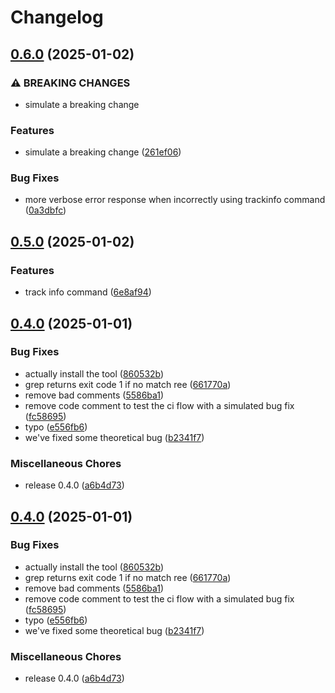 # Changelog

## [0.6.0](https://github.com/opentoucan/freebird/compare/v0.5.0...v0.6.0) (2025-01-02)


### ⚠ BREAKING CHANGES

* simulate a breaking change

### Features

* simulate a breaking change ([261ef06](https://github.com/opentoucan/freebird/commit/261ef060955bcf7c80dc8bcbf551cf0c6385e5ab))


### Bug Fixes

* more verbose error response when incorrectly using trackinfo command ([0a3dbfc](https://github.com/opentoucan/freebird/commit/0a3dbfc3c5772b966dd271e4cb86f758fc461fee))

## [0.5.0](https://github.com/opentoucan/freebird/compare/v0.4.0...v0.5.0) (2025-01-02)


### Features

* track info command ([6e8af94](https://github.com/opentoucan/freebird/commit/6e8af94858e452b37f21421dc08c04659df37df6))

## [0.4.0](https://github.com/opentoucan/freebird/compare/v0.3.0...v0.4.0) (2025-01-01)


### Bug Fixes

* actually install the tool ([860532b](https://github.com/opentoucan/freebird/commit/860532b288dfa03d38595fdfc0300abc2b948fe7))
* grep returns exit code 1 if no match ree ([661770a](https://github.com/opentoucan/freebird/commit/661770a771b364b0e8f628d1d3acfa5636621fca))
* remove bad comments ([5586ba1](https://github.com/opentoucan/freebird/commit/5586ba10a667012cc351e98c8b96b4f317797a08))
* remove code comment to test the ci flow with a simulated bug fix ([fc58695](https://github.com/opentoucan/freebird/commit/fc5869568531824144e0cb776796968262cbdf5d))
* typo ([e556fb6](https://github.com/opentoucan/freebird/commit/e556fb644a6109cdce649de8f617c5e616fa3317))
* we've fixed some theoretical bug ([b2341f7](https://github.com/opentoucan/freebird/commit/b2341f7aeb15202384722fcf39274f2e114a381e))


### Miscellaneous Chores

* release 0.4.0 ([a6b4d73](https://github.com/opentoucan/freebird/commit/a6b4d73cffae63f03a830923b0017d3d790627f3))

## [0.4.0](https://github.com/opentoucan/freebird/compare/v0.3.0...v0.4.0) (2025-01-01)


### Bug Fixes

* actually install the tool ([860532b](https://github.com/opentoucan/freebird/commit/860532b288dfa03d38595fdfc0300abc2b948fe7))
* grep returns exit code 1 if no match ree ([661770a](https://github.com/opentoucan/freebird/commit/661770a771b364b0e8f628d1d3acfa5636621fca))
* remove bad comments ([5586ba1](https://github.com/opentoucan/freebird/commit/5586ba10a667012cc351e98c8b96b4f317797a08))
* remove code comment to test the ci flow with a simulated bug fix ([fc58695](https://github.com/opentoucan/freebird/commit/fc5869568531824144e0cb776796968262cbdf5d))
* typo ([e556fb6](https://github.com/opentoucan/freebird/commit/e556fb644a6109cdce649de8f617c5e616fa3317))
* we've fixed some theoretical bug ([b2341f7](https://github.com/opentoucan/freebird/commit/b2341f7aeb15202384722fcf39274f2e114a381e))


### Miscellaneous Chores

* release 0.4.0 ([a6b4d73](https://github.com/opentoucan/freebird/commit/a6b4d73cffae63f03a830923b0017d3d790627f3))
